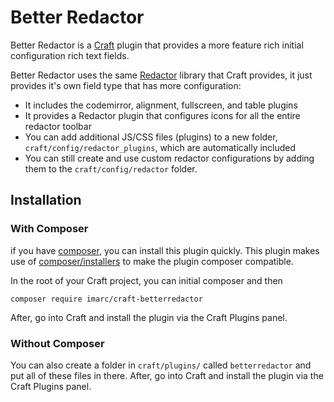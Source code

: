Better Redactor
===============

Better Redactor is a [Craft](https://craftcms.com/) plugin that provides a more
feature rich initial configuration rich text fields.

Better Redactor uses the same [Redactor](https://imperavi.com/redactor/)
library that Craft provides, it just provides it's own field type that has more
configuration:

* It includes the codemirror, alignment, fullscreen, and table plugins
* It provides a Redactor plugin that configures icons for all the entire
  redactor toolbar
* You can add additional JS/CSS files (plugins) to a new folder,
  `craft/config/redactor_plugins`, which are automatically included
* You can still create and use custom redactor configurations by adding them to
  the `craft/config/redactor` folder.


Installation
------------

### With Composer

if you have [composer](https://getcomposer.org/), you can install this plugin
quickly. This plugin makes use of
[composer/installers](https://github.com/composer/installers) to make the
plugin composer compatible.

In the root of your Craft project, you can initial composer and then

```
composer require imarc/craft-betterredactor
```

After, go into Craft and install the plugin via the Craft Plugins panel.


### Without Composer

You can also create a folder in `craft/plugins/` called `betterredactor` and
put all of these files in there. After, go into Craft and install the plugin
via the Craft Plugins panel.
